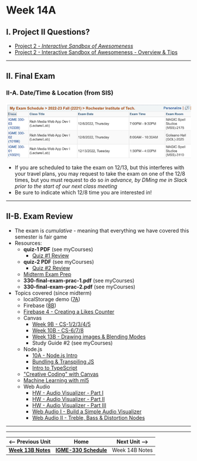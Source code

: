 # Week 14A

## I. Project II Questions?

- [Project 2 - *Interactive Sandbox of Awesomeness*](../projects/p2.md)
- [Project 2 - Interactive Sandbox of Awesomeness - Overview & Tips](../projects/p2-overview-and-tips.md)

<hr>

## II. Final Exam

### II-A. Date/Time & Location (from SIS)

![screenshot](_images/exam-schedule-fall-2022.png)

- If you are scheduled to take the exam on 12/13, but this interferes with your travel plans, you may request to take the exam on one of the 12/8 times, but you must request to do so *in advance, by DMing me in Slack prior to the start of our next class meeting*
- Be sure to indicate which 12/8 time you are interested in!

<hr>

## II-B. Exam Review

- The exam is *cumulative* - meaning that everything we have covered this semester is fair game
- Resources:
  - **quiz-1 PDF** (see myCourses)
    - [Quiz #1 Review](04A.md#i-review-quiz-1)
  - **quiz-2 PDF** (see myCourses)
    - [Quiz #2 Review](06A.md#i-review-quiz-2)
  - [Midterm Exam Prep](07A.md#i-midterm-exam-is-next-time)
  - **330-final-exam-prac-1.pdf** (see myCourses)
  - **330-final-exam-prac-2.pdf** (see myCourses)
- Topics covered (since midterm)
  - localStorage demo ([7A](07A.md#iii-localstorage-demo))
  - Firebase ([8B](08B.md#iii-firebase-notes))
  - [Firebase 4 - Creating a Likes Counter](https://github.com/tonethar/IGME-330-Master/blob/master/notes/firebase-4.md)
  - Canvas
    - [Week 9B - CS-1/2/3/4/5](09B.md)
    - [Week 10B - CS-6/7/8](10B.md#iv-more-canvas-core-skills)
    - [Week 13B - Drawing images & Blending Modes](https://github.com/tonethar/IGME-330-Master/blob/master/notes/canvas-5.md)
    - Study Guide #2 (see myCourses)
  - Node.js
    - [10A - Node.js Intro](10A.md#iii-nodejs)
    - [Bundling & Transpiling JS](https://github.com/tonethar/IGME-330-Master/blob/master/notes/node-and-transpiling.md)
    - [Intro to TypeScript](https://github.com/tonethar/IGME-330-Master/blob/master/notes/intro-typescript.md)
  - ["Creative Coding" with Canvas](11A.md)
  - [Machine Learning with ml5](11B.md#ii-machine-learning-with-ml5)
  - Web Audio
    - [HW - Audio Visualizer - Part I](https://github.com/tonethar/IGME-330-Master/blob/master/notes/HW-AV-2195-1.md)
    - [HW - Audio Visualizer - Part II](https://github.com/tonethar/IGME-330-Master/blob/master/notes/HW-AV-2195-2.md)
    - [HW - Audio Visualizer - Part III](https://github.com/tonethar/IGME-330-Master/blob/master/notes/HW-AV-2195-3.md)
    - [Web Audio I - Build a Simple Audio Visualizer](https://github.com/tonethar/IGME-330-Master/blob/master/notes/demo-web-audio-1.md)
    - [Web Audio II - Treble, Bass & Distortion Nodes](https://github.com/tonethar/IGME-330-Master/blob/master/notes/demo-web-audio-2.md)
  
<hr><hr>

| <-- Previous Unit | Home | Next Unit -->
| --- | --- | --- 
| [**Week 13B Notes**](13B.md)     |  [**IGME-330 Schedule**](../schedule.md) | Week 14B Notes
